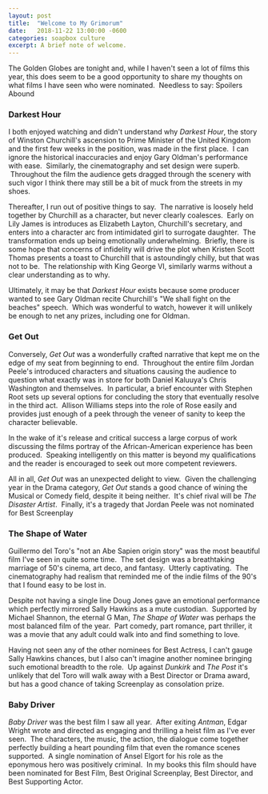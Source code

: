 ```yaml
---
layout: post
title:  "Welcome to My Grimorum"
date:   2018-11-22 13:00:00 -0600
categories: soapbox culture
excerpt: A brief note of welcome.
---
```

The Golden Globes are tonight and, while I haven't seen a lot of films this year, this does seem to be a good opportunity to share my thoughts on what films I have seen who were nominated.  Needless to say: Spoilers Abound
<h3>Darkest Hour</h3>
I both enjoyed watching and didn't understand why <em>Darkest Hour</em>, the story of Winston Churchill's ascension to Prime Minister of the United Kingdom and the first few weeks in the position, was made in the first place.  I can ignore the historical inaccuracies and enjoy Gary Oldman's performance with ease.  Similarly, the cinematography and set design were superb.  Throughout the film the audience gets dragged through the scenery with such vigor I think there may still be a bit of muck from the streets in my shoes.

Thereafter, I run out of positive things to say.  The narrative is loosely held together by Churchill as a character, but never clearly coalesces.  Early on Lily James is introduces as Elizabeth Layton, Churchill's secretary, and enters into a character arc from intimidated girl to surrogate daughter.  The transformation ends up being emotionally underwhelming.  Briefly, there is some hope that concerns of infidelity will drive the plot when Kristen Scott Thomas presents a toast to Churchill that is astoundingly chilly, but that was not to be.  The relationship with King George VI, similarly warms without a clear understanding as to why.

Ultimately, it may be that <em>Darkest Hour</em> exists because some producer wanted to see Gary Oldman recite Churchill's "We shall fight on the beaches" speech.  Which was wonderful to watch, however it will unlikely be enough to net any prizes, including one for Oldman.
<h3>Get Out</h3>
Conversely, <em>Get Out</em> was a wonderfully crafted narrative that kept me on the edge of my seat from beginning to end.  Throughout the entire film Jordan Peele's introduced characters and situations causing the audience to question what exactly was in store for both Daniel Kaluuya's Chris Washington and themselves.  In particular, a brief encounter with Stephen Root sets up several options for concluding the story that eventually resolve in the third act.  Allison Williams steps into the role of Rose easily and provides just enough of a peek through the veneer of sanity to keep the character believable.

In the wake of it's release and critical success a large corpus of work discussing the films portray of the African-American experience has been produced.  Speaking intelligently on this matter is beyond my qualifications and the reader is encouraged to seek out more competent reviewers.

All in all, <em>Get Out</em> was an unexpected delight to view.  Given the challenging year in the Drama category, <em>Get Out</em> stands a good chance of wining the Musical or Comedy field, despite it being neither.  It's chief rival will be <em>The Disaster Artist</em>.  Finally, it's a tragedy that Jordan Peele was not nominated for Best Screenplay
<h3>The Shape of Water</h3>
Guillermo del Toro's "not an Abe Sapien origin story" was the most beautiful film I've seen in quite some time.  The set design was a breathtaking marriage of 50's cinema, art deco, and fantasy.  Utterly captivating.  The cinematography had realism that reminded me of the indie films of the 90's that I found easy to be lost in.

Despite not having a single line Doug Jones gave an emotional performance which perfectly mirrored Sally Hawkins as a mute custodian.  Supported by Michael Shannon, the eternal G Man, <em>The Shape of Water</em> was perhaps the most balanced film of the year.  Part comedy, part romance, part thriller, it was a movie that any adult could walk into and find something to love.

Having not seen any of the other nominees for Best Actress, I can't gauge Sally Hawkins chances, but I also can't imagine another nominee bringing such emotional breadth to the role.  Up against <em>Dunkirk</em> and <em>The Post</em> it's unlikely that del Toro will walk away with a Best Director or Drama award, but has a good chance of taking Screenplay as consolation prize.
<h3>Baby Driver</h3>
<em>Baby Driver</em> was the best film I saw all year.  After exiting <em>Antman</em>, Edgar Wright wrote and directed as engaging and thrilling a heist film as I've ever seen.  The characters, the music, the action, the dialogue come together perfectly building a heart pounding film that even the romance scenes supported.  A single nomination of Ansel Elgort for his role as the eponymous hero was positively criminal.  In my books this film should have been nominated for Best Film, Best Original Screenplay, Best Director, and Best Supporting Actor.